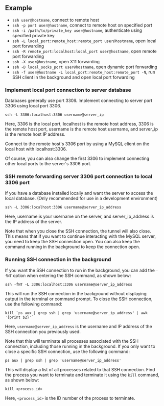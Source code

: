 ## Example

- `ssh user@hostname`, connect to remote host
- `ssh -p port user@hostname`, connect to remote host on specified port
- `ssh -i /path/to/private_key user@hostname`, authenticate using specified private key
- `ssh -L local_port:remote_host:remote_port user@hostname`, open local port forwarding
- `ssh -R remote_port:localhost:local_port user@hostname`, open remote port forwarding
- `ssh -X user@hostname`, open X11 forwarding
- `ssh -D local_socks_port user@hostname`, open dynamic port forwarding
- `ssh -f user@hostname -L local_port:remote_host:remote_port -N`, run SSH client in the background and open local port forwarding

### Implement local port connection to server database

Databases generally use port 3306. Implement connecting to server port 3306 using local port 3306.

```
ssh -L 3306:localhost:3306 username@server_ip

```

Here, 3306 is the local port, localhost is the remote host address, 3306 is the remote host port, username is the remote host username, and server_ip is the remote host IP address.

Connect to the remote host's 3306 port by using a MySQL client on the local host with localhost:3306.

Of course, you can also change the first 3306 to implement connecting other local ports to the server's 3306 port.

### SSH remote forwarding server 3306 port connection to local 3306 port

If you have a database installed locally and want the server to access the local database. (Only recommended for use in a development environment)

```
ssh -L 3306:localhost:3306 username@server_ip_address

```

Here, username is your username on the server, and server_ip_address is the IP address of the server.

Note that when you close the SSH connection, the tunnel will also close. This means that if you want to continue interacting with the MySQL server, you need to keep the SSH connection open. You can also keep the command running in the background to keep the connection open.

### Running SSH connection in the background

If you want the SSH connection to run in the background, you can add the `-fNT` option when entering the SSH command, as shown below:

```
ssh -fNT -L 3306:localhost:3306 username@server_ip_address

```

This will run the SSH connection in the background without displaying output in the terminal or command prompt. To close the SSH connection, use the following command:

```
kill `ps aux | grep ssh | grep 'username@server_ip_address' | awk '{print $2}'`

```

Here, `username@server_ip_address` is the username and IP address of the SSH connection you previously used.

Note that this will terminate all processes associated with the SSH connection, including those running in the background. If you only want to close a specific SSH connection, use the following command:

```
ps aux | grep ssh | grep 'username@server_ip_address'

```

This will display a list of all processes related to that SSH connection. Find the process you want to terminate and terminate it using the `kill` command, as shown below:

```
kill <process_id>

```

Here, `<process_id>` is the ID number of the process to terminate.
